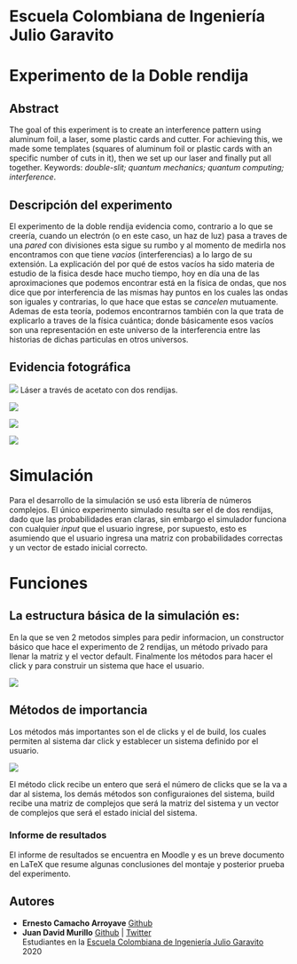# Escuela Colombiana de Ingeniería Julio Garavito

# Experimento de la Doble rendija
## Abstract
The goal of this experiment is to create an interference pattern using aluminum foil, a laser, some plastic cards and cutter. For achieving this, we made
some templates (squares of aluminum foil or plastic cards with an specific number of cuts in it), then we set up our laser and finally put all together.
Keywords: *double-slit; quantum mechanics; quantum computing; interference*.

## Descripción del experimento
El experimento de la doble rendija evidencia como, contrario a lo que se creería,
cuando un electrón (o en este caso, un haz de luz) pasa a traves de una *pared* con divisiones esta sigue su rumbo y al momento de medirla nos encontramos con que tiene *vacios* (interferencias) a lo largo de su
extensión. 
La explicación del por qué de estos vacíos ha sido materia de estudio de la fisica
desde hace mucho tiempo, hoy en día una de las aproximaciones que podemos encontrar está en la física de ondas, que nos dice que por interferencia de las mismas hay puntos en los cuales las ondas son iguales y contrarias, lo que hace que estas se *cancelen* mutuamente.
Ademas de esta teoría, podemos encontrarnos también con la que trata de explicarlo a traves de la física cuántica; donde básicamente esos vacíos son una representación en este universo de la interferencia entre las historias de dichas particulas en otros universos.

## Evidencia fotográfica
![](https://github.com/ErnestoCamachoA9805/calculadoraComplejos/blob/master/Simulacion/Simulacion/imagenes/DosRendijas.PNG)
Láser a través de acetato con dos rendijas.

![](https://github.com/ErnestoCamachoA9805/calculadoraComplejos/blob/master/Simulacion/Simulacion/imagenes/TresRendijas.PNG)

![](https://github.com/ErnestoCamachoA9805/calculadoraComplejos/blob/master/Simulacion/Simulacion/imagenes/CuatroRendijas.PNG)

![](https://github.com/ErnestoCamachoA9805/calculadoraComplejos/blob/master/Simulacion/Simulacion/imagenes/CincoRendijas.PNG)



# Simulación
Para el desarrollo de la simulación se usó esta librería de números complejos. El único experimento simulado resulta ser el de dos
rendijas, dado que las probabilidades eran claras, sin embargo el simulador funciona con cualquier *input* que el usuario 
ingrese, por supuesto, esto es asumiendo que el usuario ingresa una matriz con probabilidades correctas y un vector de estado inicial
correcto.

# Funciones
 ## La estructura básica de la simulación es:
 En la que se ven 2 metodos simples para pedir informacion, un constructor básico que hace el experimento de 2 rendijas, un método privado para llenar la matriz y el vector default. Finalmente los métodos para hacer el click y para construir un sistema que hace el usuario.
 
 ![](https://github.com/ErnestoCamachoA9805/calculadoraComplejos/blob/master/Simulacion/Simulacion/imagenes/EstructuraBasica.PNG) 
 
 ## Métodos de importancia
 Los métodos más importantes son el de clicks y el de build, los cuales permiten al sistema dar click y establecer un sistema definido por el usuario.
 
 ![](https://github.com/ErnestoCamachoA9805/calculadoraComplejos/blob/master/Simulacion/Simulacion/imagenes/MetodosFinales.PNG) 
 
 El método click recibe un entero que será el número de clicks que se la va a dar al sistema, los demás métodos son configuraiones del sistema, build recibe una matriz de complejos que será la matriz del sistema y un vector de complejos que será el estado inicial del sistema.

### Informe de resultados
El informe de resultados se encuentra en Moodle y es un breve documento en LaTeX que resume algunas conclusiones del montaje y posterior prueba del experimento.

## Autores

* **Ernesto Camacho Arroyave** [Github](https://github.com/ErnestoCamachoA9805)
* **Juan David Murillo** [Github](https://github.com/juancho20sp) | [Twitter](https://twitter.com/juancho20sp)<br/>
Estudiantes en la [Escuela Colombiana de Ingeniería Julio Garavito](https://www.escuelaing.edu.co/es/) <br/>
2020 
